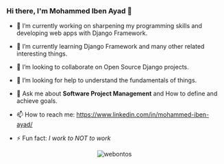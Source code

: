 ### Hi there, I'm Mohammed Iben Ayad 👋

<!--
**webontos/webontos** is a ✨ _special_ ✨ repository because its `README.md` (this file) appears on your GitHub profile.
-->

- 🔭 I’m currently working on sharpening my programming skills and developing web apps with Django Framework.

- 🌱 I’m currently learning Django Framework and many other related interesting things.

- 👯 I’m looking to collaborate on Open Source Django projects.

- 🤔 I’m looking for help to understand the fundamentals of things.

- 💬 Ask me about **Software Project Management** and How to define and achieve goals.

- 📫 How to reach me: https://www.linkedin.com/in/mohammed-iben-ayad/

- ⚡ Fun fact: _I work to NOT to work_

<p align="center"> <img src=https://github-readme-stats.vercel.app/api?username=webontos&show_icons=true alt=webontos /> </p>
